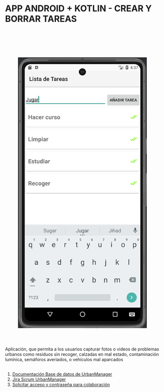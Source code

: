 # APP ANDROID + KOTLIN - CREAR Y BORRAR TAREAS

<br>
 <h1 align="center">
  <br>
  <img src="https://github.com/IvBanzaga/CREAR-BORRAR-TAREA/blob/master/img/captura.png" alt="spring initializr">
  <br>
  <br>
</h1>
Aplicación, que permita a los usuarios capturar fotos o videos de problemas urbanos como residuos sin recoger, calzadas en mal estado, contaminación lumínica, semáforos averiados, o vehículos mal aparcados
<br>
<br>

<ol>
  <li><a href="https://dbdocs.io/ivan.cpweb/urbanManager" target="_blank">Documentación Base de datos de UrbanManager</a></li>
  <li><a href="https://ivancpweb.atlassian.net/jira/software/projects/RE/boards/4/backlog" target="_blank">Jira Scrum UrbanManager</a></li>
  <li><a href="https://discord.gg/tyug6TQH" target="_blank">Solicitar acceso y contraseña para colaboración</a></li>
</ol>

<br>
<br>
